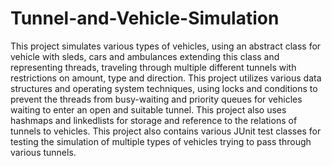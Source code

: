 # Tunnel-and-Vehicle-Simulation
This project simulates various types of vehicles, using an abstract class for vehicle with sleds, cars and ambulances extending this class and representing threads, traveling through multiple different tunnels with restrictions on amount, type and direction. This project utilizes various data structures and operating system techniques, using locks and conditions to prevent the threads from busy-waiting and priority queues for vehicles waiting to enter an open and suitable tunnel. This project also uses hashmaps and linkedlists for storage and reference to the relations of tunnels to vehicles. This project also contains various JUnit test classes for testing the simulation of multiple types of vehicles trying to pass through various tunnels. 
